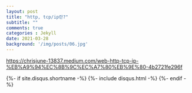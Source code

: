 ```yaml
---
layout: post
title: "http, tcp/ip란?"
subtitle: ""
comments: true
categories : Jekyll
date: 2021-03-28
background: '/img/posts/06.jpg'
---
```


https://chrisjune-13837.medium.com/web-http-tcp-ip-%EB%A9%94%EC%8B%9C%EC%A7%80%EB%9E%80-4b2721fe296f

{%- if site.disqus.shortname -%}
 {%- include disqus.html -%} 
{%- endif -%}
